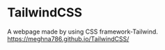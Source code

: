 # TailwindCSS
A webpage made by using CSS framework-Tailwind.
https://meghna786.github.io/TailwindCSS/
